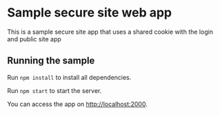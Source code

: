 # Sample secure site web app

This is a sample secure site app that uses a shared cookie with the login and public site app

## Running the sample

Run `npm install` to install all dependencies.

Run `npm start` to start the server.

You can access the app on [http://localhost:2000](http://localhost:2000).
